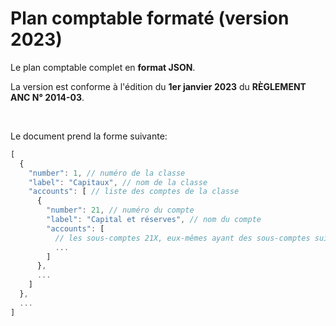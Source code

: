 # Plan comptable formaté (version 2023)

Le plan comptable complet en **format JSON**.

La version est conforme à l'édition du **1er janvier 2023** du **RÈGLEMENT ANC N° 2014-03**.

<br />

Le document prend la forme suivante: 
```js
[
  {
    "number": 1, // numéro de la classe
    "label": "Capitaux", // nom de la classe
    "accounts": [ // liste des comptes de la classe
      {
        "number": 21, // numéro du compte
        "label": "Capital et réserves", // nom du compte
        "accounts": [
          // les sous-comptes 21X, eux-mêmes ayant des sous-comptes suivant la même structure
          ...
        ]
      },
      ...
    ]
  },
  ...
]
```
